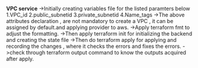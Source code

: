 **VPC service**
->Initially creating variables file for the listed paramters below
1.VPC_id
2.public_subnetid
3.private_subnetid
4.Name_tags
->The above attributes declaration , are not mandatory to create a VPC , it can be assigned by default.and applying provider to aws.
->Apply terraform fmt to adjust the formatting.
->Then apply terraform init for initializing the backend and creating the state file
->Then do terraform apply for applying and recording the changes , where it checks the errors and fixes the errors.
->check through terraform output command to know the outputs acquired after apply.
